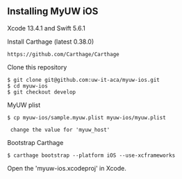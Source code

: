 ## Installing MyUW iOS

Xcode 13.4.1 and Swift 5.6.1

Install Carthage (latest 0.38.0)
```
https://github.com/Carthage/Carthage
```


Clone this repository
```
$ git clone git@github.com:uw-it-aca/myuw-ios.git
$ cd myuw-ios
$ git checkout develop
```

MyUW plist
```
$ cp myuw-ios/sample.myuw.plist myuw-ios/myuw.plist

 change the value for 'myuw_host' 

```

Bootstrap Carthage
```
$ carthage bootstrap --platform iOS --use-xcframeworks
```

Open the 'myuw-ios.xcodeproj' in Xcode.
